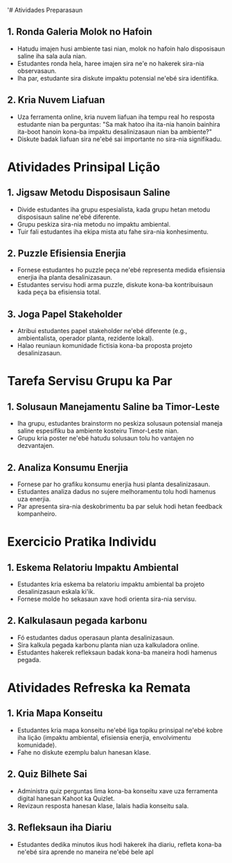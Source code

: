 '# Atividades Preparasaun 

## 1. Ronda Galeria Molok no Hafoin

- Hatudu imajen husi ambiente tasi nian, molok no hafoin halo disposisaun saline iha sala aula nian.
- Estudantes ronda hela, haree imajen sira ne'e no hakerek sira-nia observasaun.
- Iha par, estudante sira diskute impaktu potensial ne'ebé sira identifika.

## 2. Kria Nuvem Liafuan

- Uza ferramenta online, kria nuvem liafuan iha tempu real ho resposta estudante nian ba perguntas: "Sa mak hatoo iha ita-nia hanoin bainhira ita-boot hanoin kona-ba impaktu desalinizasaun nian ba ambiente?"
- Diskute badak liafuan sira ne'ebé sai importante no sira-nia signifikadu.

# Atividades Prinsipal Lição 

## 1. Jigsaw Metodu Disposisaun Saline

- Divide estudantes iha grupu espesialista, kada grupu hetan metodu disposisaun saline ne'ebé diferente.
- Grupu peskiza sira-nia metodu no impaktu ambiental.
- Tuir fali estudantes iha ekipa mista atu fahe sira-nia konhesimentu.

## 2. Puzzle Efisiensia Enerjia

- Fornese estudantes ho puzzle peça ne'ebé representa medida efisiensia enerjia iha planta desalinizasaun.
- Estudantes servisu hodi arma puzzle, diskute kona-ba kontribuisaun kada peça ba efisiensia total.

## 3. Joga Papel Stakeholder

- Atribui estudantes papel stakeholder ne'ebé diferente (e.g., ambientalista, operador planta, rezidente lokal).
- Halao reuniaun komunidade fictisia kona-ba proposta projeto desalinizasaun.

# Tarefa Servisu Grupu ka Par

## 1. Solusaun Manejamentu Saline ba Timor-Leste

- Iha grupu, estudantes brainstorm no peskiza solusaun potensial maneja saline espesifiku ba ambiente kosteiru Timor-Leste nian.
- Grupu kria poster ne'ebé hatudu solusaun tolu ho vantajen no dezvantajen.

## 2. Analiza Konsumu Enerjia

- Fornese par ho grafiku konsumu enerjia husi planta desalinizasaun.
- Estudantes analiza dadus no sujere melhoramentu tolu hodi hamenus uza enerjia.
- Par apresenta sira-nia deskobrimentu ba par seluk hodi hetan feedback kompanheiro.

# Exercicio Pratika Individu

## 1. Eskema Relatoriu Impaktu Ambiental

- Estudantes kria eskema ba relatoriu impaktu ambiental ba projeto desalinizasaun eskala ki'ik.
- Fornese molde ho sekasaun xave hodi orienta sira-nia servisu.

## 2. Kalkulasaun pegada karbonu 

- Fó estudantes dadus operasaun planta desalinizasaun.
- Sira kalkula pegada karbonu planta nian uza kalkuladora online.
- Estudantes hakerek refleksaun badak kona-ba maneira hodi hamenus pegada.

# Atividades Refreska ka Remata

## 1. Kria Mapa Konseitu 

- Estudantes kria mapa konseitu ne'ebé liga topiku prinsipal ne'ebé kobre iha lição (impaktu ambiental, efisiensia enerjia, envolvimentu komunidade).
- Fahe no diskute ezemplu balun hanesan klase.

## 2. Quiz Bilhete Sai

- Administra quiz perguntas lima kona-ba konseitu xave uza ferramenta digital hanesan Kahoot ka Quizlet.
- Revizaun resposta hanesan klase, lalais hadia konseitu sala.

## 3. Refleksaun iha Diariu

- Estudantes dedika minutos ikus hodi hakerek iha diariu, refleta kona-ba ne'ebé sira aprende no maneira ne'ebé bele apl